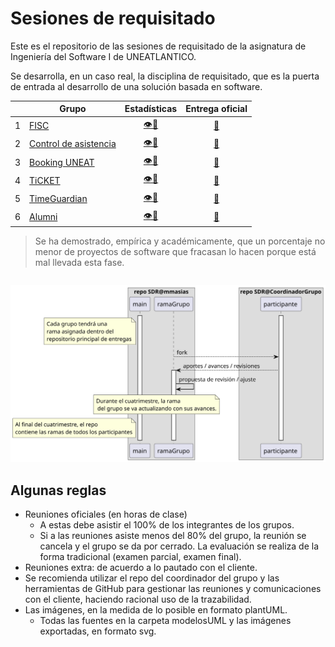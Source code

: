 # Sesiones de requisitado

Este es el repositorio de las sesiones de requisitado de la asignatura de Ingeniería del Software I de UNEATLANTICO.

Se desarrolla, en un caso real, la disciplina de requisitado, que es la puerta de entrada al desarrollo de una solución basada en software. 

<div align=center>

| |Grupo|Estadísticas|Entrega oficial|
|-|-|:-:|:-:|
1|[FISC](https://github.com/guzmangrianchoUNEAT/23-24-IdSw1-SDR/blob/main/README.md)|[👁️📒](https://github.com/guzmangrianchoUNEAT/23-24-IdSw1-SDR/graphs/contributors)|[🏴](https://github.com/mmasias/23-24-IdSw1-SDR/tree/a5d1c3a06afa3f9791f1907b96bc9891cee340c1)
2|[Control de asistencia](https://github.com/VeronikaEspa/23-24-IdSw1-SDR/blob/main/README.md)|[👁️📒](https://github.com/VeronikaEspa/23-24-IdSw1-SDR/graphs/contributors)|[🏁](https://github.com/mmasias/23-24-IdSw1-SDR/tree/Grupo2-pyClara)
3|[Booking UNEAT](https://github.com/pablarce/23-24-IdSw1-SDR/blob/main/README.md)|[👁️📒](https://github.com/pablarce/23-24-IdSw1-SDR/graphs/contributors)|[🏴](https://github.com/mmasias/23-24-IdSw1-SDR/tree/191069718f4462d98a98a60c3f38013316b54afc)
4|[TiCKET](https://github.com/MRSergio21/23-24-IdSw1-SDR/blob/main/README.md)|[👁️📒](https://github.com/MRSergio21/23-24-IdSw1-SDR/graphs/contributors)|[🏁](https://github.com/mmasias/23-24-IdSw1-SDR/tree/Grupo4-pySalvador)
5|[TimeGuardian](https://github.com/hugofresno20/23-24-IdSw1-SDR/blob/main/README.md)|[👁️📒](https://github.com/hugofresno20/23-24-IdSw1-SDR/graphs/contributors)|[🏴](https://github.com/mmasias/23-24-IdSw1-SDR/tree/d5fad64ba8b2df9254a534d512484498d1b51d64)
6|[Alumni](https://github.com/jramsgz/23-24-IdSw1-SDR/blob/main/README.md)|[👁️📒](https://github.com/jramsgz/23-24-IdSw1-SDR/graphs/contributors)|[🏁](https://github.com/mmasias/23-24-IdSw1-SDR/tree/Grupo6-pyJesus)

</div>

> Se ha demostrado, empírica y académicamente, que un porcentaje no menor de proyectos de software que fracasan lo hacen porque está mal llevada esta fase.

<div align=center>

||
|-|
![](/imagenes/modelosUML/trabajoRepos.svg)

</div>

## Algunas reglas

- Reuniones oficiales (en horas de clase)
  - A estas debe asistir el 100% de los integrantes de los grupos.
  - Si a las reuniones asiste menos del 80% del grupo, la reunión se cancela y el grupo se da por cerrado. La evaluación se realiza de la forma tradicional (examen parcial, examen final).
- Reuniones extra: de acuerdo a lo pautado con el cliente.
- Se recomienda utilizar el repo del coordinador del grupo y las herramientas de GitHub para gestionar las reuniones y comunicaciones con el cliente, haciendo racional uso de la trazabilidad.
- Las imágenes, en la medida de lo posible en formato plantUML. 
  - Todas las fuentes en la carpeta modelosUML y las imágenes exportadas, en formato svg.
